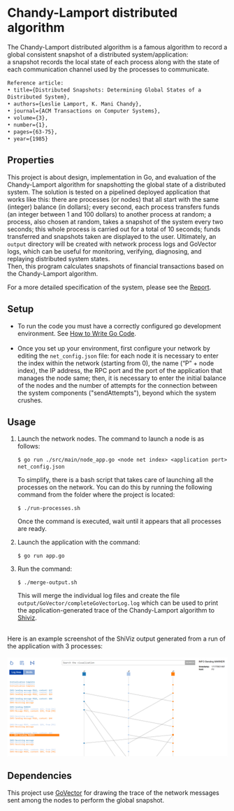 # Chandy-Lamport distributed algorithm
The Chandy-Lamport distributed algorithm is a famous algorithm to record a global consistent snapshot of a distributed system/application:<br>
a snapshot records the local state of each process along with the state of each communication channel used by the processes to communicate.

```@article{ChandyLamportDistributedAlgorithm,
Reference article:
• title={Distributed Snapshots: Determining Global States of a Distributed System},
• authors={Leslie Lamport, K. Mani Chandy},
• journal={ACM Transactions on Computer Systems},
• volume={3},
• number={1},
• pages={63-75},
• year={1985}
```


## Properties
This project is about design, implementation in Go, and evaluation of the Chandy-Lamport algorithm for snapshotting the global state of a distributed system.
The solution is tested on a pipelined deployed application that works like this: there are processes (or nodes) that all start with the same (integer) balance (in dollars); every second, each process transfers funds (an integer between 1 and 100 dollars) to another process at random; a process, also chosen at random, takes a snapshot of the system every two seconds; this whole process is carried out for a total of 10 seconds; funds transferred and snapshots taken are displayed to the user. Ultimately, an `output` directory will be created with network process logs and GoVector logs, which can be useful for monitoring, verifying, diagnosing, and replaying distributed system states.<br>
Then, this program calculates snapshots of financial transactions based on the Chandy-Lamport algorithm.

For a more detailed specification of the system, please see the [Report](https://github.com/MatteoBasili/chandy-lamport-project/blob/master/Report.pdf).


## Setup
* To run the code you must have a correctly configured go development
environment. See [How to Write Go
Code](https://golang.org/doc/code.html).
<br><br>
* Once you set up your environment, first configure your network by editing the `net_config.json` file: for each node it is necessary to enter the index within the network (starting from 0), the name (“P” + node index), the IP address, the RPC port and the port of the application that manages the node same; then, it is necessary to enter the initial balance of the nodes and the number of attempts for the connection between the system components ("sendAttempts"), beyond which the system crushes.

## Usage
1) Launch the network nodes. The command to launch a node is as follows:
   
   ```
   $ go run ./src/main/node_app.go <node net index> <application port> net_config.json
   ```
   To simplify, there is a bash script that takes care of launching all the processes on the network. You can do this by running the following command from the folder where the project is located:

   ```
   $ ./run-processes.sh
   ```
   Once the command is executed, wait until it appears that all processes are ready.
3) Launch the application with the command:

   ```
   $ go run app.go
   ```
4) Run the command:

   ```
   $ ./merge-output.sh
   ```
   This will merge the individual log files and create the file `output/GoVector/completeGoVectorLog.log` which can be used to print the application-generated trace of the Chandy-Lamport algorithm to [Shiviz](https://bestchai.bitbucket.io/shiviz/).
<br>
Here is an example screenshot of the ShiViz output generated from a run of the application with 3 processes:
<br><br>
<img src='./.images/shiviz-screen.png'>
<br>


## Dependencies
This project use [GoVector](https://github.com/DistributedClocks/GoVector) for drawing the trace of the network messages sent 
among the nodes to perform the global snapshot.
